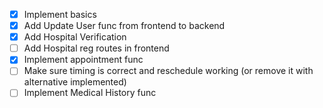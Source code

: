 - [x] Implement basics
- [x] Add Update User func from frontend to backend
- [x] Add Hospital Verification
- [ ] Add Hospital reg routes in frontend
- [x] Implement appointment func
- [ ] Make sure timing is correct and reschedule working (or remove it with alternative implemented)
- [ ] Implement Medical History func
